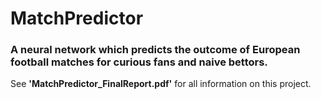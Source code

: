# MatchPredictor
### A neural network which predicts the outcome of European football matches for curious fans and naive bettors.
 
See **'MatchPredictor_FinalReport.pdf'** for all information on this project.
